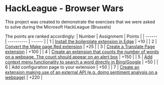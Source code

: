 # HackLeague - Browser Wars
This project was created to demonstrate the exercises that we were asked to solve during the Microsoft HackLeague (Brussels)

The points are ranked accordingly:
| Number | Assignment | Points |
| ------ | ---------- | ------ |
| 1 | [Install the boilerplate extension in Edge](./EdgeQRCode-Extension) | +10 |
| 2 | [Convert the Make page Red extension](./make_page_red) | +25 |
| 3 | [Create a Translate Page extension](./Translator) | +100 |
| 4 | [Create an extension that counts the number of words on a webpage. The count should appear on an alert box](./CountWords) | +150 |
| 5 | [Add context menu functionality to search a word directly in Bing/Google](./SearchContextMenu) | +50 |
| 6 | Add configuration page to your extension | +50 |
| 7 | [Create an extension making use of an external API (e.g. doing sentiment analysis on a webpage)](./Sentiment) | +220 |